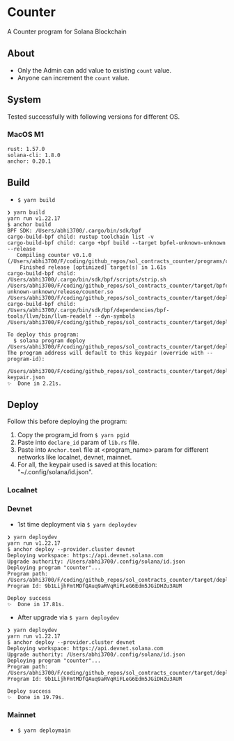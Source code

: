 # Counter
A Counter program for Solana Blockchain
## About
* Only the Admin can add value to existing `count` value.
* Anyone can increment the `count` value.

## System
Tested successfully with following versions for different OS.

### MacOS M1
```
rust: 1.57.0
solana-cli: 1.8.0
anchor: 0.20.1
```

## Build
* `$ yarn build`
```console
❯ yarn build
yarn run v1.22.17
$ anchor build
BPF SDK: /Users/abhi3700/.cargo/bin/sdk/bpf
cargo-build-bpf child: rustup toolchain list -v
cargo-build-bpf child: cargo +bpf build --target bpfel-unknown-unknown --release
   Compiling counter v0.1.0 (/Users/abhi3700/F/coding/github_repos/sol_contracts_counter/programs/counter)
    Finished release [optimized] target(s) in 1.61s
cargo-build-bpf child: /Users/abhi3700/.cargo/bin/sdk/bpf/scripts/strip.sh /Users/abhi3700/F/coding/github_repos/sol_contracts_counter/target/bpfel-unknown-unknown/release/counter.so /Users/abhi3700/F/coding/github_repos/sol_contracts_counter/target/deploy/counter.so
cargo-build-bpf child: /Users/abhi3700/.cargo/bin/sdk/bpf/dependencies/bpf-tools/llvm/bin/llvm-readelf --dyn-symbols /Users/abhi3700/F/coding/github_repos/sol_contracts_counter/target/deploy/counter.so

To deploy this program:
  $ solana program deploy /Users/abhi3700/F/coding/github_repos/sol_contracts_counter/target/deploy/counter.so
The program address will default to this keypair (override with --program-id):
  /Users/abhi3700/F/coding/github_repos/sol_contracts_counter/target/deploy/counter-keypair.json
✨  Done in 2.21s.
```

## Deploy
Follow this before deploying the program:

1. Copy the program_id from `$ yarn pgid`
2. Paste into `declare_id` param of `lib.rs` file.
3. Paste into `Anchor.toml` file at <program_name> param for different networks like localnet, devnet, mainnet.
4. For all, the keypair used is saved at this location: "~/.config/solana/id.json".

### Localnet
### Devnet
* 1st time deployment via `$ yarn deploydev`
```console
❯ yarn deploydev
yarn run v1.22.17
$ anchor deploy --provider.cluster devnet
Deploying workspace: https://api.devnet.solana.com
Upgrade authority: /Users/abhi3700/.config/solana/id.json
Deploying program "counter"...
Program path: /Users/abhi3700/F/coding/github_repos/sol_contracts_counter/target/deploy/counter.so...
Program Id: 9b1LijhFmtMDfQAuq9aRVqRiFLeG6Edm5JGiDHZu3AUM

Deploy success
✨  Done in 17.81s.
```
* After upgrade via `$ yarn deploydev`
```console
❯ yarn deploydev
yarn run v1.22.17
$ anchor deploy --provider.cluster devnet
Deploying workspace: https://api.devnet.solana.com
Upgrade authority: /Users/abhi3700/.config/solana/id.json
Deploying program "counter"...
Program path: /Users/abhi3700/F/coding/github_repos/sol_contracts_counter/target/deploy/counter.so...
Program Id: 9b1LijhFmtMDfQAuq9aRVqRiFLeG6Edm5JGiDHZu3AUM

Deploy success
✨  Done in 19.79s.
```

### Mainnet
* `$ yarn deploymain`